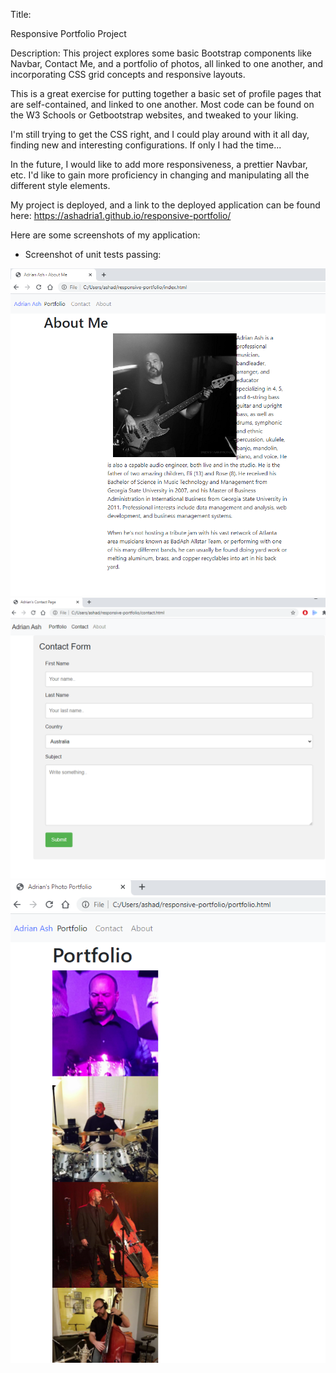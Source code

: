 Title:

Responsive Portfolio Project


Description:
This project explores some basic Bootstrap components like Navbar, Contact Me, and a portfolio of photos, all linked to one another, and incorporating CSS grid concepts and responsive layouts.

This is a great exercise for putting together a basic set of profile pages that are self-contained, and linked to one another.  Most code can be found on the W3 Schools or Getbootstrap websites, and tweaked to your liking.

I'm still trying to get the CSS right, and I could play around with it all day, finding new and interesting configurations.  If only I had the time...

In the future, I would like to add more responsiveness, a prettier Navbar, etc.  I'd like to gain more proficiency in changing and manipulating all the different style elements.

My project is deployed, and a link to the deployed application can be found here:
https://ashadria1.github.io/responsive-portfolio/

Here are some screenshots of my application:

- Screenshot of unit tests passing:

![About Me page](Assets/Images/screenshot-aboutme.PNG?raw=true "About Me page")
![Contact page](Assets/Images/screenshot-contact.PNG?raw=true "Contact page")
![Portfolio page](Assets/Images/screenshot-portfolio.PNG?raw=true "Portfolio page")

